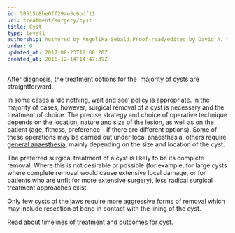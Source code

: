 ```yaml
---
id: 58515b8be0ff29ae3c6bdf11
uri: treatment/surgery/cyst
title: Cyst
type: level1
authorship: Authored by Angelika Sebald;Proof-read/edited by David A. Mitchell
order: 0
updated_at: 2017-08-23T12:08:20Z
created_at: 2016-12-14T14:47:39Z
---
```


<p>After diagnosis, the treatment options for the  majority of cysts
    are straightforward.</p>
<p>In some cases a ‘do nothing, wait and see’ policy is appropriate.
    In the majority of cases, however, surgical removal of a
    cyst is necessary and the treatment of choice. The precise
    strategy and choice of operative technique depends on the
    location, nature and size of the lesion, as well as on the
    patient (age, fitness, preference – if there are different
    options). Some of these operations may be carried out under
    local anaesthesia, others require <a href="/treatment/surgery/anaesthesia">general anaesthesia</a>,
    mainly depending on the size and location of the cyst.</p>
<p>The preferred surgical treatment of a cyst is likely to be its
    complete removal. Where this is not desirable or possible
    (for example, for large cysts where complete removal would
    cause extensive local damage, or for patients who are unfit
    for more extensive surgery), less radical surgical treatment
    approaches exist.</p>
<p>Only few cysts of the jaws require more aggressive forms of removal
    which may include resection of bone in contact with the lining
    of the cyst.</p>
<aside>
    <p>Read about <a href="/treatment/timelines/cyst">timelines of treatment and outcomes for cyst</a>.</p>
</aside>
